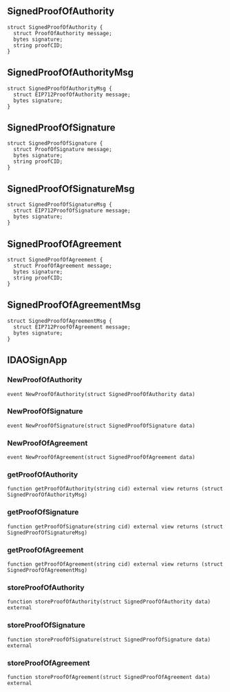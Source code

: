 ## SignedProofOfAuthority

```solidity
struct SignedProofOfAuthority {
  struct ProofOfAuthority message;
  bytes signature;
  string proofCID;
}
```

## SignedProofOfAuthorityMsg

```solidity
struct SignedProofOfAuthorityMsg {
  struct EIP712ProofOfAuthority message;
  bytes signature;
}
```

## SignedProofOfSignature

```solidity
struct SignedProofOfSignature {
  struct ProofOfSignature message;
  bytes signature;
  string proofCID;
}
```

## SignedProofOfSignatureMsg

```solidity
struct SignedProofOfSignatureMsg {
  struct EIP712ProofOfSignature message;
  bytes signature;
}
```

## SignedProofOfAgreement

```solidity
struct SignedProofOfAgreement {
  struct ProofOfAgreement message;
  bytes signature;
  string proofCID;
}
```

## SignedProofOfAgreementMsg

```solidity
struct SignedProofOfAgreementMsg {
  struct EIP712ProofOfAgreement message;
  bytes signature;
}
```

## IDAOSignApp

### NewProofOfAuthority

```solidity
event NewProofOfAuthority(struct SignedProofOfAuthority data)
```

### NewProofOfSignature

```solidity
event NewProofOfSignature(struct SignedProofOfSignature data)
```

### NewProofOfAgreement

```solidity
event NewProofOfAgreement(struct SignedProofOfAgreement data)
```

### getProofOfAuthority

```solidity
function getProofOfAuthority(string cid) external view returns (struct SignedProofOfAuthorityMsg)
```

### getProofOfSignature

```solidity
function getProofOfSignature(string cid) external view returns (struct SignedProofOfSignatureMsg)
```

### getProofOfAgreement

```solidity
function getProofOfAgreement(string cid) external view returns (struct SignedProofOfAgreementMsg)
```

### storeProofOfAuthority

```solidity
function storeProofOfAuthority(struct SignedProofOfAuthority data) external
```

### storeProofOfSignature

```solidity
function storeProofOfSignature(struct SignedProofOfSignature data) external
```

### storeProofOfAgreement

```solidity
function storeProofOfAgreement(struct SignedProofOfAgreement data) external
```

